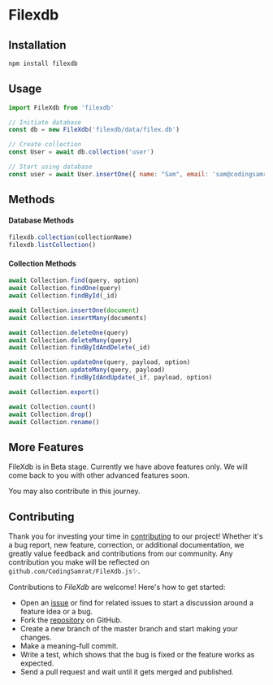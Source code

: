# Filexdb

## Installation
``` bash
npm install filexdb
```
## Usage
``` javascript
import FileXdb from 'filexdb'

// Initiate database
const db = new FileXdb('filexdb/data/filex.db')

// Create collection
const User = await db.collection('user')

// Start using database
const user = await User.insertOne({ name: "Sam", email: 'sam@codingsamrat.com' })
```

## Methods

#### Database Methods
``` javascript
filexdb.collection(collectionName)
filexdb.listCollection()
```

#### Collection Methods
``` javascript
await Collection.find(query, option)
await Collection.findOne(query)
await Collection.findById(_id)

await Collection.insertOne(document)
await Collection.insertMany(documents)

await Collection.deleteOne(query)
await Collection.deleteMany(query)
await Collection.findByIdAndDelete(_id)

await Collection.updateOne(query, payload, option)
await Collection.updateMany(query, payload)
await Collection.findByIdAndUpdate(_if, payload, option)

await Collection.export()

await Collection.count()
await Collection.drop()
await Collection.rename()
```


## More Features
FileXdb is in Beta stage. Currently we have above features only. We will come back to you with other advanced features soon.

You may also contribute in this journey.

## Contributing


Thank you for investing your time in [contributing](https://github.com/CodingSamrat/FileXdb.js/blob/master/CONTRIBUTING.md) to our project! Whether it's a bug report, new feature, correction, or additional documentation, we greatly value feedback and contributions from our community. Any contribution you make will be reflected on `github.com/CodingSamrat/FileXdb.js`✨.

Contributions to _FileXdb_ are welcome! Here's how to get started:

- Open an [issue](https://github.com/CodingSamrat/FileXdb.js/issues) or find for related issues to start a discussion around a feature idea or a bug.
- Fork the [repository](https://github.com/CodingSamrat/FileXdb.js) on GitHub.
- Create a new branch of the master branch and start making your changes.
- Make a meaning-full commit.
- Write a test, which shows that the bug is fixed or the feature works as expected.
- Send a pull request and wait until it gets merged and published.